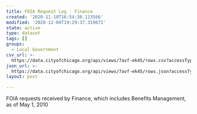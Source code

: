 ```yaml
---
title: FOIA Request Log - Finance
created: '2020-11-10T16:54:30.113566'
modified: '2020-12-04T19:29:37.319671'
state: active
type: dataset
tags: []
groups:
  - Local Government
csv_url: >-
  https://data.cityofchicago.org/api/views/7avf-ek45/rows.csv?accessType=DOWNLOAD
json_url: >-
  https://data.cityofchicago.org/api/views/7avf-ek45/rows.json?accessType=DOWNLOAD
layout: post

---
```

FOIA requests received by Finance, which includes Benefits Management, as of May 1, 2010
